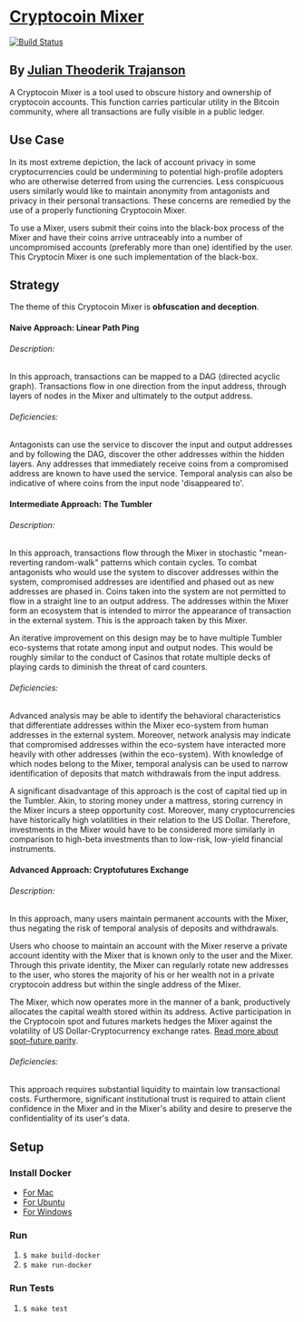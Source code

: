 # [Cryptocoin Mixer][cryptocoinMixer]
[![Build Status](https://travis-ci.org/Trajanson/Cryptocoin-Mixer.svg?branch=master)](https://travis-ci.org/Trajanson/Cryptocoin-Mixer)
## By [Julian Theoderik Trajanson][trajanson]

A Cryptocoin Mixer is a tool used to obscure history and ownership of cryptocoin accounts. This function carries particular utility in the Bitcoin community, where all transactions are fully visible in a public ledger.

## Use Case

In its most extreme depiction, the lack of account privacy in some cryptocurrencies could be undermining to potential high-profile adopters who are otherwise deterred from using the currencies. Less conspicuous users similarly would like to maintain anonymity from antagonists and privacy in their personal transactions. These concerns are remedied by the use of a properly functioning Cryptocoin Mixer.

To use a Mixer, users submit their coins into the black-box process of the Mixer and have their coins arrive untraceably into a number of uncompromised accounts (preferably more than one) identified by the user. This Cryptocin Mixer is one such implementation of the black-box.

## Strategy

The theme of this Cryptocoin Mixer is **obfuscation and deception**.

#### Naive Approach: Linear Path Ping

###### Description:
In this approach, transactions can be mapped to a DAG (directed acyclic graph). Transactions flow in one direction from the input address, through layers of nodes in the Mixer and ultimately to the output address.

###### Deficiencies:
Antagonists can use the service to discover the input and output addresses and by following the DAG, discover the other addresses within the hidden layers. Any addresses that immediately receive coins from a compromised address are known to have used the service. Temporal analysis can also be indicative of where coins from the input node 'disappeared to'.

#### Intermediate Approach: The Tumbler

###### Description:
In this approach, transactions flow through the Mixer in stochastic "mean-reverting random-walk" patterns which contain cycles. To combat antagonists who would use the system to discover addresses within the system, compromised addresses are identified and phased out as new addresses are phased in. Coins taken into the system are not permitted to flow in a straight line to an output address. The addresses within the Mixer form an ecosystem that is intended to mirror the appearance of transaction in the external system. This is the approach taken by this Mixer.

An iterative improvement on this design may be to have multiple Tumbler eco-systems that rotate among input and output nodes. This would be roughly similar to the conduct of Casinos that rotate multiple decks of playing cards to diminish the threat of card counters.

###### Deficiencies:
Advanced analysis may be able to identify the behavioral characteristics that differentiate addresses within the Mixer eco-system from human addresses in the external system. Moreover, network analysis may indicate that compromised addresses within the eco-system have interacted more heavily with other addresses (within the eco-system). With knowledge of which nodes belong to the Mixer, temporal analysis can be used to narrow identification of deposits that match withdrawals from the input address.

A significant disadvantage of this approach is the cost of capital tied up in the Tumbler. Akin, to storing money under a mattress, storing currency in the Mixer incurs a steep opportunity cost. Moreover, many cryptocurrencies have historically high volatilities in their relation to the US Dollar. Therefore, investments in the Mixer would have to be considered more similarly in comparison to high-beta investments than to low-risk, low-yield financial instruments.


#### Advanced Approach: Cryptofutures Exchange

###### Description:
In this approach, many users maintain permanent accounts with the Mixer, thus negating the risk of temporal analysis of deposits and withdrawals.

Users who choose to maintain an account with the Mixer reserve a private account identity with the Mixer that is known only to the user and the Mixer. Through this private identity, the Mixer can regularly rotate new addresses to the user, who stores the majority of his or her wealth not in a private cryptocoin address but within the single address of the Mixer.

The Mixer, which now operates more in the manner of a bank, productively allocates the capital wealth stored within its address. Active participation in the Cryptocoin spot and futures markets hedges the Mixer against the volatility of US Dollar-Cryptocurrency exchange rates. [Read more about spot–future parity](https://en.wikipedia.org/wiki/Spot%E2%80%93future_parity).



###### Deficiencies:
This approach requires substantial liquidity to maintain low transactional costs. Furthermore, significant institutional trust is required to attain client confidence in the Mixer and in the Mixer's ability and desire to preserve the confidentiality of its user's data.



## Setup
###  Install Docker
- [For Mac](https://store.docker.com/editions/community/docker-ce-desktop-mac?tab=description)
- [For Ubuntu](https://store.docker.com/editions/community/docker-ce-server-ubuntu)
- [For Windows](https://store.docker.com/editions/community/docker-ce-desktop-windows?tab=description)

###  Run
1. `$ make build-docker`
2. `$ make run-docker`

###  Run Tests
1. `$ make test`




[trajanson]: http://trajanson.com/
[cryptocoinMixer]: http://ec2-34-229-88-203.compute-1.amazonaws.com/
